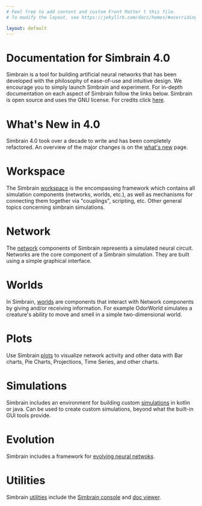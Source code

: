 ```yaml
---
# Feel free to add content and custom Front Matter t this file.
# To modify the layout, see https://jekyllrb.com/docs/hemes/#overriding-theme-defaults

layout: default
---
```

# Documentation for Simbrain 4.0
Simbrain is a tool for building artificial neural networks that has been developed with the philosophy of ease-of-use and intuitive design. We encourage you to simply launch Simbrain and experiment. For in-depth documentation on each aspect of Simbrain follow the links below. Simbrain is open source and uses the GNU license. For credits click [here](https://simbrain.net/SimbrainCredits.html).

# What's New in 4.0

Simbrain 4.0 took over a decade to write and has been completely refactored. An overview of the major changes is on the [what's new](docs/whatsnew) page.

# Workspace
The Simbrain [workspace](docs/workspace) is the encompassing framework which contains all simulation components (networks, worlds, etc.), as well as mechanisms for connecting them together via "couplings", scripting, etc. Other general topics concerning simbrain simulations.

# Network
The [network](docs/network) components of Simbrain represents a simulated neural circuit. Networks are the core component of a Simbrain simulation. They are built using a simple graphical interface.

# Worlds
In Simbrain, [worlds](docs/worlds) are components that interact with Network components by giving and/or receiving information. For example OdorWorld simulates a creature's ability to move and smell in a simple two-dimensional world.

# Plots
Use Simbrain [plots](docs/plots) to visualize network activity and other data with Bar charts, Pie Charts, Projections, Time Series, and other charts.

# Simulations
Simbrain includes an environment for building custom [simulations](docs/simulations) in kotlin or java. Can be used to create custom simulations, beyond what the built-in GUI tools provide.

# Evolution
Simbrain includes a framework for [evolving neural netwoks](docs/evolution/).

# Utilities
Simbrain [utilities](docs/utilities) include the [Simbrain console](docs/utilities/terminal.html) and [doc viewer](docs/utilities/docviewer.html).


















